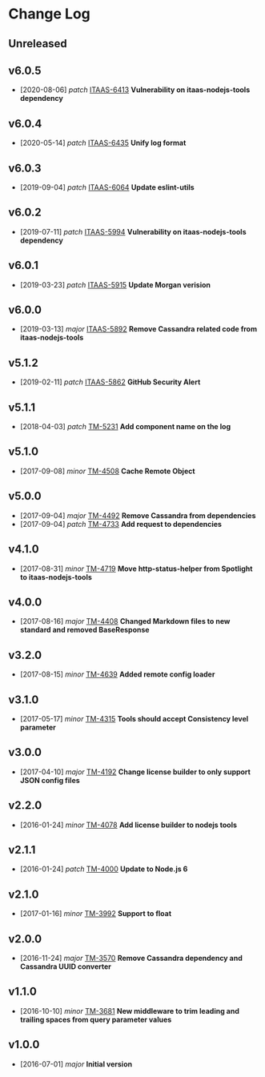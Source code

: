 # Change Log

## Unreleased

## v6.0.5
- [2020-08-06] *patch* [ITAAS-6413](https://jiralabone.atlassian.net/browse/ITAAS-6413) **Vulnerability on itaas-nodejs-tools dependency**

## v6.0.4
- [2020-05-14] *patch* [ITAAS-6435](https://jiralabone.atlassian.net/browse/ITAAS-6435) **Unify log format**

## v6.0.3
- [2019-09-04] *patch* [ITAAS-6064](https://jiralabone.atlassian.net/browse/ITAAS-6064) **Update eslint-utils**

## v6.0.2
- [2019-07-11] *patch* [ITAAS-5994](https://jiralabone.atlassian.net/browse/ITAAS-5994) **Vulnerability on itaas-nodejs-tools dependency**

## v6.0.1
- [2019-03-23] *patch* [ITAAS-5915](https://jiralabone.atlassian.net/browse/ITAAS-5915) **Update Morgan verision**

## v6.0.0
- [2019-03-13] *major* [ITAAS-5892](https://jiralabone.atlassian.net/browse/ITAAS-5892) **Remove Cassandra related code from itaas-nodejs-tools**

## v5.1.2
- [2019-02-11] *patch* [ITAAS-5862](https://jiralabone.atlassian.net/browse/ITAAS-5862) **GitHub Security Alert**

## v5.1.1
- [2018-04-03] *patch* [TM-5231](https://jiralabone.atlassian.net/browse/TM-5231) **Add component name on the log**

## v5.1.0
- [2017-09-08] *minor* [TM-4508](https://jiralabone.atlassian.net/browse/TM-4508) **Cache Remote Object**

## v5.0.0
- [2017-09-04] *major* [TM-4492](https://jiralabone.atlassian.net/browse/TM-4492) **Remove Cassandra from dependencies**
- [2017-09-04] *patch* [TM-4733](https://jiralabone.atlassian.net/browse/TM-4733) **Add request to dependencies**

## v4.1.0
- [2017-08-31] *minor* [TM-4719](https://jiralabone.atlassian.net/browse/TM-4719) **Move http-status-helper from Spotlight to itaas-nodejs-tools**

## v4.0.0
- [2017-08-16] *major* [TM-4408](https://jiralabone.atlassian.net/browse/TM-4408) **Changed Markdown files to new standard and removed BaseResponse**

## v3.2.0
- [2017-08-15] *minor* [TM-4639](https://jiralabone.atlassian.net/browse/TM-4639) **Added remote config loader**

## v3.1.0
- [2017-05-17] *minor* [TM-4315](https://jiralabone.atlassian.net/browse/TM-4315) **Tools should accept Consistency level parameter**

## v3.0.0
- [2017-04-10] *major* [TM-4192](https://jiralabone.atlassian.net/browse/TM-4192) **Change license builder to only support JSON config files**

## v2.2.0
- [2016-01-24] *minor* [TM-4078](https://jiralabone.atlassian.net/browse/TM-4078) **Add license builder to nodejs tools**

## v2.1.1
- [2016-01-24] *patch* [TM-4000](https://jiralabone.atlassian.net/browse/TM-4000) **Update to Node.js 6**

## v2.1.0
- [2017-01-16] *minor* [TM-3992](https://jiralabone.atlassian.net/browse/TM-3992) **Support to float**

## v2.0.0
- [2016-11-24] *major* [TM-3570](https://jiralabone.atlassian.net/browse/TM-3570) **Remove Cassandra dependency and Cassandra UUID converter**

## v1.1.0
- [2016-10-10] *minor* [TM-3681](https://jiralabone.atlassian.net/browse/TM-3681) **New middleware to trim leading and trailing spaces from query parameter values**

## v1.0.0
- [2016-07-01] *major* **Initial version**
